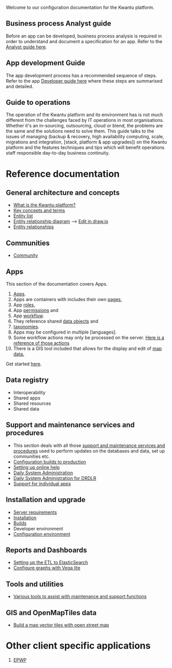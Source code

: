Welcome to our configuration documentation for the Kwantu platform.

## Business process Analyst guide

Before an app can be developed, business process analysis is required in order to understand and document a specification for an app.  Refer to the [Analyst guide here](https://github.com/kwantu/platformconfiguration/wiki/Kwantu-Analyst-guide).

## App development Guide

The app development process has a recommended sequence of steps. Refer to the app [Developer guide here](https://github.com/kwantu/platformconfiguration/wiki/Kwantu-platform-application-development-process-User-Guide) where these steps are summarised and detailed.

## Guide to operations

The operation of the Kwantu platform and its environment has is not much different from the challenges faced by IT operations in most organisations. Whether it's an in-sourcing, outsourcing, cloud or blend, the problems are the same and the solutions need to solve them. This guide talks to the issues of managing (backup & recovery, high availability computing, scale, migrations and integration, [stack, platform & app upgrades]) on the Kwantu platform and the features techniques and tips which will benefit operations staff responsible day-to-day business continuity.

# Reference documentation

## General architecture and concepts

* [What is the Kwantu platform?](https://github.com/kwantu/platformconfiguration/wiki/What-is-the-Kwantu-platform%3F)
* [Key concepts and terms](https://github.com/kwantu/platformconfiguration/wiki/Entity-list)
* [Entity list](https://github.com/kwantu/platformconfiguration/wiki/Entity-list)
* [Entity relationship diagram](https://drive.google.com/open?id=1th0L7YWti1COsTS9X8AL2J0sdpOXr6DS) --> [Edit in draw.io](https://www.draw.io/#Wfcdd6e41e2558ad4%2FFCDD6E41E2558AD4!104)
* [Entity relationships](https://github.com/kwantu/platformconfiguration/wiki/Entity-relationships)

## Communities

* [Community](https://github.com/kwantu/platformconfiguration/wiki/Community)

## Apps

This section of the documentation covers Apps. 
1. [Apps](https://github.com/kwantu/platformconfiguration/wiki/App).  
2. Apps are containers with includes their own [pages](https://github.com/kwantu/platformconfiguration/wiki/App-pages), 
3. App [roles](https://github.com/kwantu/platformconfiguration/wiki/Roles), 
4. App [permissions](https://github.com/kwantu/platformconfiguration/wiki/App-permissions) and 
5. App [workflow](https://github.com/kwantu/platformconfiguration/wiki/Workflow).  
6. They reference shared [data objects](https://github.com/kwantu/platformconfiguration/wiki/Data-Objects) and 
7. [taxonomies](https://github.com/kwantu/platformconfiguration/wiki/Taxonomies).  
8. Apps may be configured in multiple [languages].
9. Some workflow actions may only be processed on the server. [Here is a reference of those actions](https://github.com/kwantu/platformconfiguration/wiki/Workflow-Configuration-of-Server-side-actions)
10. There is a GIS tool included that allows for the display and edit of [map data.](https://github.com/kwantu/platformconfiguration/wiki/GIS-configuration)

Get started [here](https://github.com/kwantu/platformconfiguration/wiki/App).

## Data registry

* Interoperability
* Shared apps
* Shared resources
* Shared data

## Support and maintenance services and procedures<br>
* This section deals with all those [support and maintenance services and procedures](https://github.com/kwantu/platformconfiguration/wiki/Support-and-Maintenance-Services-and-Procedures) used to perform updates on the databases and data, set up communities etc. 
* [Configuration builds to production](https://github.com/kwantu/platformconfiguration/wiki/Service-to-publish-configuration-for-a-community-to-the-production-server)
* [Setting up online help](https://github.com/kwantu/platformconfiguration/wiki/Setting-up-online-help)
* [Daily System Administration](https://github.com/kwantu/platformconfiguration/wiki/Daily-Systems-Administratrion)
* [Daily System Administration for DRDLR](https://github.com/kwantu/platformconfiguration/wiki/Daily-Systems-Administratrion-DRDLR)
* [Support for individual apps](https://github.com/kwantu/platformconfiguration/wiki/Support-for-Apps)

## Installation and upgrade

* [Server requirements](https://github.com/kwantu/platformconfiguration/wiki/Server-requirements)
* [Installation](https://github.com/kwantu/platformconfiguration/wiki/Installation)
* [Builds](https://github.com/kwantu/platformconfiguration/wiki/builds)
* Developer environment
* [Configuration environment](https://github.com/kwantu/platformconfiguration/wiki/Configuration-environment)

## Reports and Dashboards

* [Setting up the ETL to ElasticSearch](https://github.com/kwantu/platformconfiguration/wiki/etl-to-elasticSearch)
* [Configure graphs with Vega lite](https://github.com/kwantu/platformconfiguration/wiki/Reporting-graphs-vegaLite)

## Tools and utilities

* [Various tools to assist with maintenance and support functions](https://github.com/kwantu/platformconfiguration/wiki/Platform-support-and-maintenance-tools)

## GIS and OpenMapTiles data

* [Build a map vector tiles with open street map](https://github.com/kwantu/platformconfiguration/wiki/GIS-OpenStreetMap)

# Other client specific applications
1. [EPWP](https://github.com/kwantu/platformconfiguration/wiki/EPWP_Setup)

